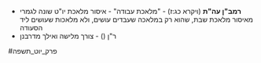 * **רמב"ן עה"ת** (ויקרא כג:ז) - "מלאכת עבודה" - איסור מלאכת יו"ט שונה לגמרי מאיסור מלאכת שבת, שהוא רק במלאכה שעבדים עושים, ולא מלאכות שעושים ליד הסעודה
* ר"ן () - צורך מלישה ואילך מדרבנן

#פרק_יוט_תשפה